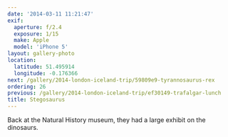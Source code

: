 ```yaml
---
date: '2014-03-11 11:21:47'
exif:
  aperture: f/2.4
  exposure: 1/15
  make: Apple
  model: 'iPhone 5'
layout: gallery-photo
location:
  latitude: 51.495914
  longitude: -0.176366
next: /gallery/2014-london-iceland-trip/59809e9-tyrannosaurus-rex
ordering: 26
previous: /gallery/2014-london-iceland-trip/ef30149-trafalgar-lunch
title: Stegosaurus
---
```


Back at the Natural History museum, they had a large exhibit on the dinosaurs.
